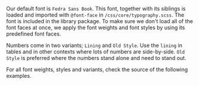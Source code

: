 Our default font is `Fedra Sans Book`. This font, together with its siblings is loaded and imported with `@font-face` in `/css/core/typography.scss`. The font is included in the library package.
To make sure we don't load all of the font faces at once, we apply the font weights and font styles by using its predefined font faces.

Numbers come in two variants; `Lining` and `Old Style`. Use the `lining` in tables and in other contexts where lots of numbers are side-by-side.
`Old Style` is preferred where the numbers stand alone and need to stand out.

For all font weights, styles and variants, check the source of the following examples.
